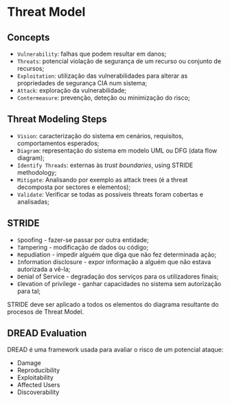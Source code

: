 # Threat Model

## Concepts

- `Vulnerability`: falhas que podem resultar em danos;
- `Threats`: potencial violação de segurança de um recurso ou conjunto de recursos; 
- `Exploitation`: utilização das vulnerabilidades para alterar as propriedades de segurança CIA num sistema;
- `Attack`: exploração da vulnerabilidade;
- `Contermeasure`: prevenção, deteção ou minimização do risco;

## Threat Modeling Steps

- `Vision`: caracterização do sistema em cenários, requisitos, comportamentos esperados;
- `Diagram`: representação do sistema em modelo UML ou DFG (data flow diagram);
- `Identify Threads`: externas às *trust boundaries*, using STRIDE methodology;
- `Mitigate`: Analisando por exemplo as attack trees (é a threat decomposta por sectores e elementos);
- `Validate`: Verificar se todas as possíveis threats foram cobertas e analisadas;

## STRIDE

- `S`poofing - fazer-se passar por outra entidade;
- `T`ampering - modificação de dados ou código;
- `R`epudiation - impedir alguém que diga que não fez determinada ação;
- `I`nformation disclosure - expor informação a alguém que não estava autorizada a vê-la;
- `D`enial of Service - degradação dos serviços para os utilizadores finais;
- `E`levation of privilege - ganhar capacidades no sistema sem autorização para tal;

STRIDE deve ser aplicado a todos os elementos do diagrama resultante do procesos de Threat Model.

## DREAD Evaluation

DREAD é uma framework usada para avaliar o risco de um potencial ataque:

- Damage
- Reproducibility
- Exploitability
- Affected Users
- Discoverability